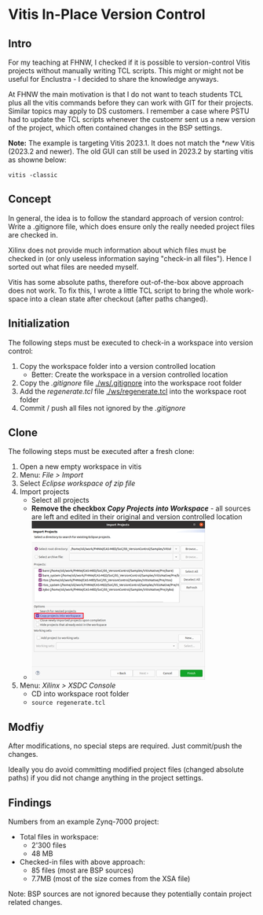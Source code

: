 # Vitis In-Place Version Control

## Intro

For my teaching at FHNW, I checked if it is possible to version-control Vitis projects without manually writing TCL scripts. This might or might not be useful for Enclustra - I decided to share the knowledge anyways.

At FHNW the main motivation is that I do not want to teach students TCL plus all the vitis commands before they can work with GIT for their projects. Similar topics may apply to DS customers. I remember a case where PSTU had to update the TCL scripts whenever the custoemr sent us a new version of the project, which often contained changes in the BSP settings.

**Note:** The example is targeting Vitis 2023.1. It does not match the **new* Vitis (2023.2 and newer). The old GUI can still be used in 2023.2 by starting vitis as showne below:
```
vitis -classic
```

## Concept

In general, the idea is to follow the standard approach of version control: Write a .gitignore file, which does ensure only the really needed project files are checked in. 

Xilinx does not provide much information about which files must be checked in (or only useless information saying "check-in all files"). Hence I sorted out what files are needed myself.

Vitis has some absolute paths, therefore out-of-the-box above approach does not work. To fix this, I wrote a little TCL script to bring the whole work-space into a clean state after checkout (after paths changed).

## Initialization 

The following steps must be executed to check-in a workspace into version control:
1. Copy the workspace folder into a version controlled location
   * Better: Create the workspace in a version controlled location
2. Copy the *.gitignore* file [./ws/.gitignore](./ws/.gitignore) into the workspace root folder
3. Add the *regenerate.tcl* file [./ws/regenerate.tcl](./ws/regenerate.tcl) into the workspace root folder
4. Commit / push all files not ignored by the *.gitignore*

## Clone
The following steps must be executed after a fresh clone:
1. Open a new empty workspace in vitis
2. Menu: *File > Import*
3. Select *Eclipse workspace of zip file*
4. Import projects
   * Select all projects
   * **Remove the checkbox _Copy Projects into Workspace_** - all sources are left and edited in their original and version controlled location
   * ![Import Dialog](./pics/01_ImportDialog.png)
5. Menu: *Xilinx > XSDC Console*
   * CD into workspace root folder
   * ```source regenerate.tcl```

## Modfiy

After modifications, no special steps are required. Just commit/push the changes.

Ideally you do avoid committing modified project files (changed absolute paths) if you did not change anything in the project settings.

## Findings

Numbers from an example Zynq-7000 project:
* Total files in workspace:
  * 2'300 files
  * 48 MB
* Checked-in files with above approach:
  * 85 files (most are BSP sources)
  * 7.7MB (most of the size comes from the XSA file)

Note: BSP sources are not ignored because they potentially contain project related changes.
